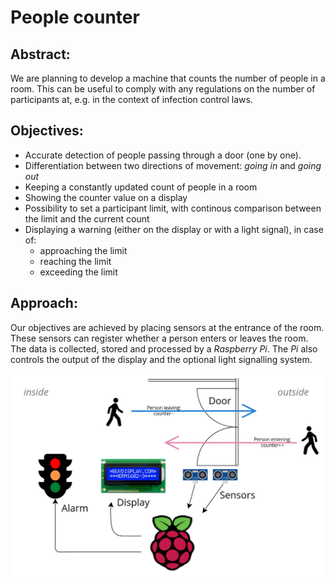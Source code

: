 # People counter

## Abstract:

We are planning to develop a machine that counts the number of people in a room. This can be useful to comply with any regulations on the number of participants at, e.g. in the context of infection control laws.

## Objectives:

- Accurate detection of people passing through a door (one by one).
- Differentiation between two directions of movement: *going in* and *going out*
- Keeping a constantly updated count of people in a room
- Showing the counter value on a display
- Possibility to set a participant limit, with continous comparison between the limit and the current count
- Displaying a warning (either on the display or with a light signal), in case of:
  - approaching the limit
  - reaching the limit
  - exceeding the limit

## Approach:

Our objectives are achieved by placing sensors at the entrance of the room. These sensors can register whether a person enters or leaves the room. The data is collected, stored and processed by a *Raspberry Pi*. The *Pi* also controls the output of the display and the optional light signalling system.

![Diagram](img/diagram.png)
